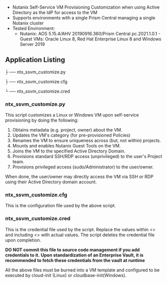 - Nutanix Self-Service VM Provisioning Customization when using Active Directory as the IdP for access to the VM
- Supports environments with a single Prism Central managing a single Nutanix cluster
- Tested Environment: 
  - Nutanix: AOS 5.15.4/AHV 20190916.360/Prism Central pc.2021.1.0.1 - Guest VMs: Oracle Linux 8, Red Hat Enterprise Linux 8 and Windows Server 2019


## Application Listing

├ ── ntx_ssvm_customize.py

├ ── ntx_ssvm_customize.cfg

└ ── ntx_ssvm_customize.cred

### ntx_ssvm_customize.py
This script customizes a Linux or Windows VM upon self-service provisioning
by doing the following:
1. Obtains metadata (e.g. project, owner) about the VM.
2. Updates the VM's category (for pre-provisioned Policies)
3. Renames the VM to ensure uniqueness across (but, not within) projects.
4. Mounts and enables Nutanix Guest Tools on the VM.
5. Joins the VM to the specified Active Directory Domain.
6. Provisions standard SSH/RDP access (unprivileged) to the user's Project team.
7. Provisions privileged access (sudo/Administrator) to the user/owner.

When done, the user/owner may directly access the VM via SSH or RDP using 
their Active Directory domain account.

### ntx_ssvm_customize.cfg
This is the configuration file used by the above script.

### ntx_ssvm_customize.cred
This is the credential file used by the script.
Replace the values within <> and including <> with actual values.
The script deletes the credential file upon completion.

**DO NOT commit this file to source code management if you add credentials to it.**
**Upon standardization of an Enterprise Vault, it is recommended to fetch these credentials from the vault at runtime**


All the above files must be burned into a VM template and configured to be executed
by cloud-init (Linux) or cloudbase-init(Windows).